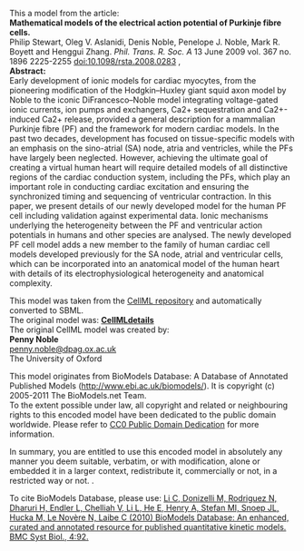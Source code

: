 

This a model from the article:  
**Mathematical models of the electrical action potential of Purkinje fibre cells.**   
Philip Stewart, Oleg V. Aslanidi, Denis Noble, Penelope J. Noble, Mark R.
Boyett and Henggui Zhang. _Phil. Trans. R. Soc. A_ 13 June 2009 vol. 367 no.
1896 2225-2255
[doi:10.1098/rsta.2008.0283](http://dx.doi.org/10.1098/rsta.2008.0283) ,  
**Abstract:**   
Early development of ionic models for cardiac myocytes, from the pioneering
modification of the Hodgkin–Huxley giant squid axon model by Noble to the
iconic DiFrancesco–Noble model integrating voltage-gated ionic currents, ion
pumps and exchangers, Ca2+ sequestration and Ca2+-induced Ca2+ release,
provided a general description for a mammalian Purkinje fibre (PF) and the
framework for modern cardiac models. In the past two decades, development has
focused on tissue-specific models with an emphasis on the sino-atrial (SA)
node, atria and ventricles, while the PFs have largely been neglected.
However, achieving the ultimate goal of creating a virtual human heart will
require detailed models of all distinctive regions of the cardiac conduction
system, including the PFs, which play an important role in conducting cardiac
excitation and ensuring the synchronized timing and sequencing of ventricular
contraction. In this paper, we present details of our newly developed model
for the human PF cell including validation against experimental data. Ionic
mechanisms underlying the heterogeneity between the PF and ventricular action
potentials in humans and other species are analysed. The newly developed PF
cell model adds a new member to the family of human cardiac cell models
developed previously for the SA node, atrial and ventricular cells, which can
be incorporated into an anatomical model of the human heart with details of
its electrophysiological heterogeneity and anatomical complexity.

This model was taken from the [CellML
repository](http://www.cellml.org/models) and automatically converted to SBML.  
The original model was: [ **CellMLdetails**
](http://models.cellml.org/exposure/b6f7d1d53e85f24d4afb9f31d3bc622a)  
The original CellML model was created by:  
**Penny Noble**   
penny.noble@dpag.ox.ac.uk  
The University of Oxford  

This model originates from BioModels Database: A Database of Annotated
Published Models (http://www.ebi.ac.uk/biomodels/). It is copyright (c)
2005-2011 The BioModels.net Team.  
To the extent possible under law, all copyright and related or neighbouring
rights to this encoded model have been dedicated to the public domain
worldwide. Please refer to [CC0 Public Domain
Dedication](http://creativecommons.org/publicdomain/zero/1.0/) for more
information.

In summary, you are entitled to use this encoded model in absolutely any
manner you deem suitable, verbatim, or with modification, alone or embedded it
in a larger context, redistribute it, commercially or not, in a restricted way
or not. .  
  
To cite BioModels Database, please use: [Li C, Donizelli M, Rodriguez N,
Dharuri H, Endler L, Chelliah V, Li L, He E, Henry A, Stefan MI, Snoep JL,
Hucka M, Le Novère N, Laibe C (2010) BioModels Database: An enhanced, curated
and annotated resource for published quantitative kinetic models. BMC Syst
Biol., 4:92.](http://www.ncbi.nlm.nih.gov/pubmed/20587024)

